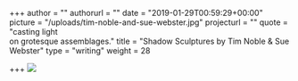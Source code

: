 +++
author = ""
authorurl = ""
date = "2019-01-29T00:59:29+00:00"
picture = "/uploads/tim-noble-and-sue-webster.jpg"
projecturl = ""
quote = "casting light <br/> on grotesque assemblages."
title = "Shadow Sculptures by Tim Noble & Sue Webster"
type = "writing"
weight = 28

+++
![](/uploads/screencapture-scene360-art-114756-2019-06-16-20_55_48-squashed.jpg)